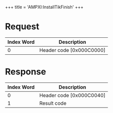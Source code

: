 +++
title = 'AMPXI:InstallTikFinish'
+++

# Request

| Index Word | Description                |
|------------|----------------------------|
| 0          | Header code \[0x000C0000\] |

# Response

| Index Word | Description                |
|------------|----------------------------|
| 0          | Header code \[0x000C0040\] |
| 1          | Result code                |